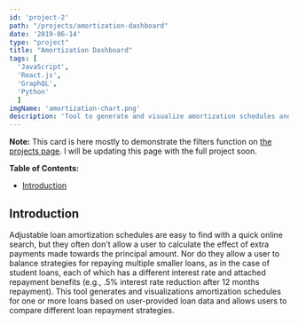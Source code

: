 ```yaml
---
id: 'project-2'
path: "/projects/amortization-dashboard"
date: '2019-06-14'
type: "project"
title: "Amortization Dashboard"
tags: [
  'JavaScript',
  'React.js',
  'GraphQL',
  'Python'
  ]
imgName: 'amortization-chart.png'
description: 'Tool to generate and visualize amortization schedules and compare different loan repayment strategies based on user-provided data'
---
```


**Note:** This card is here mostly to demonstrate the filters function on [the projects page](https://cprimel.io/projects). I will be updating this page with the full project soon.

**Table of Contents:**
- [Introduction](#introduction)

## Introduction

Adjustable loan amortization schedules are easy to find with a quick online search, but they often don't allow a user to calculate the effect of extra payments made towards the principal amount. Nor do they allow a user to balance strategies for repaying multiple smaller loans, as in the case of student loans, each of which has a different interest rate and attached repayment benefits (e.g., .5% interest rate reduction after 12 months repayment). This tool generates and visualizations amortization schedules for one or more loans based on user-provided loan data and allows users to compare different loan repayment strategies.